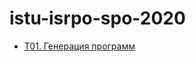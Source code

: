 # istu-isrpo-spo-2020
* [T01. Генерация программ](https://github.com/Nordth/istu-isrpo-spo-2020/blob/master/task01.md)
